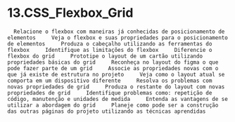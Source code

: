 # 13.CSS_Flexbox_Grid
      Relacione o flexbox com maneiras já conhecidas de posicionamento de elementos     Veja o flexbox e suas propriedades para o posicionamento de elementos     Produza o cabeçalho utilizando as ferramentas do flexbox     Identifique as limitações do flexbox     Diferencie o flexbox do grid     Prototipe o layout de um cartão utilizando propriedades básicas do grid     Reconheça no layout do figma o que pode fazer parte de um grid     Associe as propriedades novas com o que já existe de estrutura no projeto     Veja como o layout atual se comporta em um dispositivo diferente     Resolva os problemas com novas propriedades de grid     Produza o restante do layout com novas propriedades de grid     Identifique problemas como: repetição de código, manutenção e unidades de medida     Entenda as vantagens de se utilizar a abordagem do grid     Planeje como pode ser a construção das outras páginas do projeto utilizando as técnicas aprendidas
